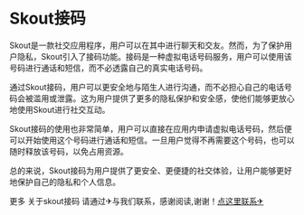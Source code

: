 # Skout接码

Skout是一款社交应用程序，用户可以在其中进行聊天和交友。然而，为了保护用户隐私，Skout引入了接码功能。接码是一种虚拟电话号码服务，用户可以使用该号码进行通话和短信，而不必透露自己的真实电话号码。

通过Skout接码，用户可以更安全地与陌生人进行沟通，而不必担心自己的电话号码会被滥用或泄露。这为用户提供了更多的隐私保护和安全感，使他们能够更放心地使用Skout进行社交互动。

Skout接码的使用也非常简单，用户可以直接在应用内申请虚拟电话号码，然后便可以开始使用这个号码进行通话和短信。一旦用户觉得不再需要这个号码，也可以随时释放该号码，以免占用资源。

总的来说，Skout接码为用户提供了更安全、更便捷的社交体验，让用户能够更好地保护自己的隐私和个人信息。

更多 关于skout接码 请通过✈与我们联系，感谢阅读,谢谢！[点这里联系✈](https://c.k02.cc)